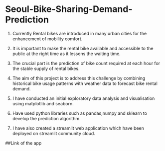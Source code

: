 # Seoul-Bike-Sharing-Demand-Prediction
1. Currently Rental bikes are introduced in many urban cities for the enhancement of mobility comfort.

2. It is important to make the rental bike available and accessible to the public at the right time as it lessens the waiting time.

3. The crucial part is the prediction of bike count required at each hour for the stable supply of rental bikes.

4. The aim of this project is to address this challenge by combining historical bike usage patterns with weather data to forecast bike rental demand.

5. I have conducted an initial exploratory data analysis and visualisation using matplotlib and seaborn.

6. Have used python libraries such as pandas,numpy and sklearn to develop the prediction algorithm.

7. I have also created a streamlit web application which have been deployed on streamlit community cloud.

##Link of the app 



